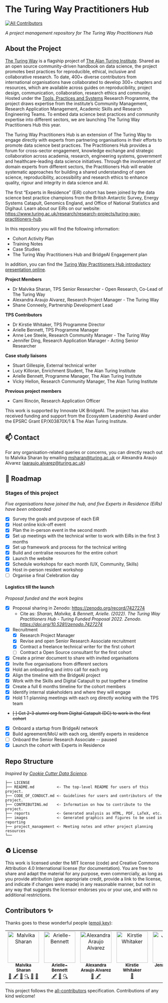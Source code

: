 # The Turing Way Practitioners Hub
<!-- ALL-CONTRIBUTORS-BADGE:START - Do not remove or modify this section -->
[![All Contributors](https://img.shields.io/badge/all_contributors-5-orange.svg?style=flat-square)](#contributors-)
<!-- ALL-CONTRIBUTORS-BADGE:END -->

*A project management repository for The Turing Way Practitioners Hub*

## About the Project

[The Turing Way](https://the-turing-way.netlify.app/welcome) is a flagship project of [The Alan Turing Institute](https://www.turing.ac.uk/). 
Shared as an open source community-driven handbook on data science, the project promotes best practices for reproducible, ethical, inclusive and collaborative research. 
To date, 400+ diverse contributors from international organisations have collaborated to develop 300+ chapters and resources, which are available across guides on reproducibility, project design, communication, collaboration, research ethics and community. 
Hosted under the [Tools, Practices and Systems](https://www.turing.ac.uk/research/research-programmes/tools-practices-and-systems) Research Programme, the project draws expertise from the institute’s Community Management, Research Application Management, Academic Skills and Research Engineering Teams.
To embed data science best practices and community expertise into different sectors, we are launching The Turing Way Practitioners Hub this year. 

The Turing Way Practitioners Hub is an extension of The Turing Way to engage directly with experts from partnering organisations in their efforts to promote data science best practices. The Practitioners Hub provides a forum for cross-sector engagement, knowledge exchange and strategic collaboration across academia, research, engineering systems, government and healthcare-leading data science initiatives. Through the involvement of domain experts from different sectors, the Practitioners Hub will enable systematic approaches for building a shared understanding of open science, reproducibility, accessibility and research ethics to enhance quality, rigour and integrity in data science and AI.

The first “Experts in Residence” (EiR) cohort has been joined by the data science best practice champions from the British Antarctic Survey, Energy Systems Catapult, Genomics England, and Office of National Statistics and Digihaul. Learn about our EiRs on our website: https://www.turing.ac.uk/research/research-projects/turing-way-practitioners-hub.

In this repository you will find the following information:
* Cohort Activity Plan
* Training Notes
* Case Studies
* The Turing Way Practitioners Hub and BridgeAI Engagement plan
  
In addition, you can find the [Turing Way Practitioners Hub introductory presentation online](https://docs.google.com/presentation/d/e/2PACX-1vSwRWzWrlMC4GHsAgTjwAsfzthEEGk5hIJPKVeL01LVMpyKfNsMqESmpotLLKarkA/pub?start=false&loop=false&delayms=3000).

**Project Members**

 - Dr Malvika Sharan, TPS Senior Researcher - Open Research, Co-Lead of The Turing Way
 - Alexandra Araujo Alvarez, Research Project Manager - The Turing Way
 - Shane Conneely, Partnership Development Lead

 **TPS Contributors**
 
 - Dr Kirstie Whitaker, TPS Programme Director
 - Arielle Bennett, TPS Programme Manager
 - Anne Lee Steele, Research Community Manager - The Turing Way 
 - Jennifer Ding, Research Application Manager - Acting Senior Researcher

 **Case study liaisons**
 - Stuart Gillespie, External technical writer
 - Lucy Killoran, Enrichment Student, The Alan Turing Institute
 - Arielle Bennett, Programme Manager, The Alan Turing Institute
 - Vicky Hellon, Research Community Manager, The Alan Turing Institute
   
**Previous project members**
 - Cami Rincón, Research Application Officer

This work is supported by Innovate UK BridgeAI.
The project has also received funding and support from the Ecosystem Leadership Award under the EPSRC Grant EP/X03870X/1 & The Alan Turing Institute.

📫 Contact
---

For any organisation-related queries or concerns, you can directly reach out to Malvika Sharan by emailing [msharan@turing.ac.uk](mailto:msharan@turing.ac.uk) or Alexandra Araujo Alvarez (aaraujo.alvarez@turing.ac.uk)

🎯 Roadmap
---

### Stages of this project

*Five organisations have joined the hub, and five Experts in Residence (EiRs) have been onboarded*

- [x] Survey the goals and purpose of each EiR
- [x] Host online kick-off event
- [x] Plan the in-person event in the second month
- [x] Set up meetings with the technical writer to work with EiRs in the first 3 months
- [X] Set up framework and process for the technical writing
- [X] Build and centralise resources for the entire cohort
- [X] Launch the website
- [X] Schedule workshops for each month (UX, Community, Skills)
- [X] Host in-person resident workshop
- [ ] Organise a final Celebration day

#### Logistics till the launch

*Proposal funded and the work begins*

- [x] Proposal sharing in Zenodo: https://zenodo.org/record/7427274
  -  Cite as: *Sharan, Malvika, & Bennett, Arielle. (2022). The Turing Way Practitioners Hub - Turing Funded Proposal 2022. Zenodo. https://doi.org/10.5281/zenodo.7427274*
- [x] Recruitment
  - [x] Research Project Manager
  - [x] Revise and open Senior Research Associate recruitment
  - [x] Contract a freelance technical writer for the first cohort
  - [ ] Contract a Open Source consultant for the first cohort
- [x] Create a primer document to share with invited organisations
- [x] Invite five organisations from different sectors
- [x] Hold an onboarding and intro call for each org
- [x] Align the timeline with the BridgeAI project
- [x] Work with the Skills and Digital Catapult to put together a timeline
- [x] Create a full 6 months timeline for the cohort members
- [x] Identify internal stakeholders and where they will engage
- [x] Hold 1:1 planning meetings with each org directly working with the TPS team
- ~~[ ] Get 2-3 alumni org from Digital Catapult (DC) to work in the first cohort~~
- [x] Onboard a startup from BridgeAI network
- [x] Build agreement/MoU with each org, identify experts in residence
- [ ] Onboard the Senior Research Associate -- paused
- [x] Launch the cohort with Experts in Residence

## Repo Structure

*Inspired by [Cookie Cutter Data Science](https://github.com/drivendata/cookiecutter-data-science).*

```
├── LICENSE
├── README.md          <- The top-level README for users of this project.
├── CODE_OF_CONDUCT.md <- Guidelines for users and contributors of the project.
├── CONTRIBUTING.md    <- Information on how to contribute to the project.
├── reports            <- Generated analysis as HTML, PDF, LaTeX, etc.
├── images             <- Generated graphics and figures to be used in reporting
├── project_management <- Meeting notes and other project planning resources
└──
```

♻️ License
---

This work is licensed under the MIT license (code) and Creative Commons Attribution 4.0 International license (for documentation).
You are free to share and adapt the material for any purpose, even commercially,
as long as you provide attribution (give appropriate credit, provide a link to the license,
and indicate if changes were made) in any reasonable manner, but not in any way that suggests the
licensor endorses you or your use, and with no additional restrictions.

## Contributors ✨

Thanks goes to these wonderful people ([emoji key](https://allcontributors.org/docs/en/emoji-key)):

<!-- ALL-CONTRIBUTORS-LIST:START - Do not remove or modify this section -->
<!-- prettier-ignore-start -->
<!-- markdownlint-disable -->
<table>
  <tbody>
    <tr>
      <td align="center" valign="top" width="16.66%"><a href="http://malvikasharan.github.io/"><img src="https://avatars.githubusercontent.com/u/5370471?v=4?s=100" width="100px;" alt="Malvika Sharan"/><br /><sub><b>Malvika Sharan</b></sub></a><br /><a href="#ideas-malvikasharan" title="Ideas, Planning, & Feedback">🤔</a> <a href="#content-malvikasharan" title="Content">🖋</a> <a href="#design-malvikasharan" title="Design">🎨</a> <a href="#fundingFinding-malvikasharan" title="Funding Finding">🔍</a> <a href="#maintenance-malvikasharan" title="Maintenance">🚧</a> <a href="#talk-malvikasharan" title="Talks">📢</a></td>
      <td align="center" valign="top" width="16.66%"><a href="https://github.com/Arielle-Bennett"><img src="https://avatars.githubusercontent.com/u/74651964?v=4?s=100" width="100px;" alt="Arielle-Bennett"/><br /><sub><b>Arielle-Bennett</b></sub></a><br /><a href="#content-Arielle-Bennett" title="Content">🖋</a> <a href="#design-Arielle-Bennett" title="Design">🎨</a> <a href="#fundingFinding-Arielle-Bennett" title="Funding Finding">🔍</a></td>
      <td align="center" valign="top" width="16.66%"><a href="https://github.com/AlexandraAAJ"><img src="https://avatars.githubusercontent.com/u/124181438?v=4?s=100" width="100px;" alt="Alexandra Araujo Alvarez"/><br /><sub><b>Alexandra Araujo Alvarez</b></sub></a><br /><a href="#projectManagement-AlexandraAAJ" title="Project Management">📆</a> <a href="#content-AlexandraAAJ" title="Content">🖋</a></td>
      <td align="center" valign="top" width="16.66%"><a href="https://whitakerlab.github.io"><img src="https://avatars.githubusercontent.com/u/3626306?v=4?s=100" width="100px;" alt="Kirstie Whitaker"/><br /><sub><b>Kirstie Whitaker</b></sub></a><br /><a href="#talk-KirstieJane" title="Talks">📢</a></td>
      <td align="center" valign="top" width="16.66%"><a href="http://jending.com"><img src="https://avatars.githubusercontent.com/u/5104098?v=4?s=100" width="100px;" alt="Jennifer Ding"/><br /><sub><b>Jennifer Ding</b></sub></a><br /><a href="#ideas-dingaaling" title="Ideas, Planning, & Feedback">🤔</a></td>
    </tr>
  </tbody>
</table>

<!-- markdownlint-restore -->
<!-- prettier-ignore-end -->

<!-- ALL-CONTRIBUTORS-LIST:END -->

This project follows the [all-contributors](https://github.com/all-contributors/all-contributors) specification. Contributions of any kind welcome!
